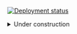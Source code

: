 [![Deployment status](https://github.com/nlindroos/homepage-epic/actions/workflows/deploy.yml/badge.svg)](https://github.com/nlindroos/homepage-epic/actions)

<details>
<summary>Under construction</summary>

# Home of my webpage

> Visit [niklaslindroos.fi](http://niklaslindroos.fi) to see this in action

This repository hosts the source code for
[niklaslindroos.fi](http://niklaslindroos.fi).

## Tech details

This app is built with [Remix](https://remix.run/) with
[the Epic Stack](https://www.epicweb.dev/epic-stack). It is mostly overkill for
it's simple nature. The main reasoning behind the tool choices is the ability to
choose the latest & greatest. A more reasonable and effective approach for this
kind of an app would be to build a static site, the however given the simplicity
of this app, server-side rendering if plenty efficient.

The meme below is an apt description of the setup of this app.

![Sailboat in puddle meme](./other/markdown-images/sailboat_in_puddle_meme.jpg)

## Licensing

This project is licensed under the [MIT license](LICENSE).

</details>
